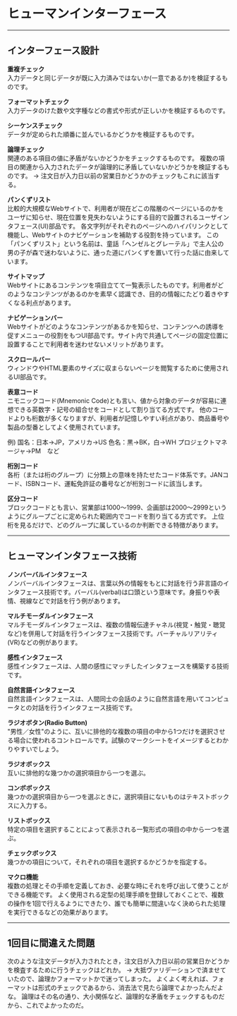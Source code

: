 # ヒューマンインターフェース

---

## インターフェース設計

**重複チェック**  
入力データと同じデータが既に入力済みではないか(一意であるか)を検証するものです。

**フォーマットチェック**  
入力データのけた数や文字種などの書式や形式が正しいかを検証するものです。

**シーケンスチェック**  
データが定められた順番に並んでいるかどうかを検証するものです。

**論理チェック**  
関連のある項目の値に矛盾がないかどうかをチェックするものです。
複数の項目の関連から入力されたデータが論理的に矛盾していないかどうかを検証するものです。
→
注文日が入力日以前の営業日かどうかのチェックもこれに該当する。


**パンくずリスト**  
比較的大規模なWebサイトで、利用者が現在どこの階層のページにいるのかをユーザに知らせ、現在位置を見失わないようにする目的で設置されるユーザインタフェース(UI)部品です。
各文字列がそれぞれのページへのハイパリンクとして機能し、Webサイトのナビゲーションを補助する役割を持っています。
この「パンくずリスト」という名前は、童話「ヘンゼルとグレーテル」で主人公の男の子が森で迷わないように、通った道にパンくずを置いて行った話に由来しています。

**サイトマップ**  
Webサイトにあるコンテンツを項目立てて一覧表示したものです。利用者がどのようなコンテンツがあるのかを素早く認識でき、目的の情報にたどり着きやすくなる利点があります。

**ナビゲーションバー**  
Webサイトがどのようなコンテンツがあるかを知らせ、コンテンツへの誘導を促すメニューの役割をもつUI部品です。サイト内で共通してページの固定位置に設置することで利用者を迷わせないメリットがあります。

**スクロールバー**  
ウィンドウやHTML要素のサイズに収まらないページを閲覧するために使用されるUI部品です。


**表意コード**  
ニモニックコード(Mnemonic Code)とも言い、値から対象のデータが容易に連想できる英数字・記号の組合せをコードとして割り当てる方式です。
他のコードよりも桁数が多くなりますが、利用者が記憶しやすい利点があり、商品番号や製品の型番としてよく使用されています。

例)
国名：日本→JP，アメリカ→US
色名：黒→BK，白→WH
プロジェクトマネージャ→PM　など

**桁別コード**  
各桁（または桁のグループ）に分類上の意味を持たせたコード体系です。JANコード、ISBNコード、運転免許証の番号などが桁別コードに該当します。

**区分コード**  
ブロックコードとも言い、営業部は1000～1999、企画部は2000～2999というようにグループごとに定められた範囲内でコードを割り当てる方式です。
上位桁を見るだけで、どのグループに属しているのか判断できる特徴があります。

---

## ヒューマンインタフェース技術

**ノンバーバルインタフェース**  
ノンバーバルインタフェースは、言葉以外の情報をもとに対話を行う非言語のインタフェース技術です。バーバル(verbal)は口頭という意味です。身振りや表情、視線などで対話を行う例があります。

**マルチモーダルインタフェース**  
マルチモーダルインタフェースは、複数の情報伝達チャネル(視覚・触覚・聴覚など)を併用して対話を行うインタフェース技術です。バーチャルリアリティ(VR)などの例があります。

**感性インタフェース**  
感性インタフェースは、人間の感性にマッチしたインタフェースを構築する技術です。

**自然言語インタフェース**  
自然言語インタフェースは、人間同士の会話のように自然言語を用いてコンピュータとの対話を行うインタフェース技術です。


**ラジオボタン(Radio Button)**  
"男性／女性"のように、互いに排他的な複数の項目の中から1つだけを選択させる場合に使われるコントロールです。試験のマークシートをイメージするとわかりやすいでしょう。

**ラジオボックス**  
互いに排他的な幾つかの選択項目から一つを選ぶ。

**コンボボックス**  
幾つかの選択項目から一つを選ぶときに，選択項目にないものはテキストボックスに入力する。

**リストボックス**  
特定の項目を選択することによって表示される一覧形式の項目の中から一つを選ぶ。

**チェックボックス**  
幾つかの項目について，それぞれの項目を選択するかどうかを指定する。


**マクロ機能**  
複数の処理とその手順を定義しておき、必要な時にそれを呼び出して使うことができる機能です。
よく使用される定型の処理手順を登録しておくことで、複数の操作を1回で行えるようにできたり、誰でも簡単に間違いなく決められた処理を実行できるなどの効果があります。


---

## 1回目に間違えた問題

次のような注文データが入力されたとき，注文日が入力日以前の営業日かどうかを検査するために行うチェックはどれか。
→
大抵ヴァリデーションで済ませていたので、論理かフォーマットかで迷ってしまった。
よくよく考えれば、フォーマットは形式のチェックであるから、消去法で見たら論理でよかったんだよな。
論理はその名の通り、大小関係など、論理的な矛盾をチェックするものだから、これでよかったのだ。

